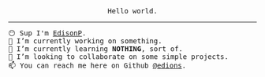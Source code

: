 <p align="center">
  <samp>Hello world.</samp>
</p>

---

<samp>😶 Sup I'm <a href=https://github.com/edions>EdisonP</a>.</samp>
<br>
<samp>🔭 I’m currently working on something.</samp>
<br>
<samp>🌱 I’m currently learning **NOTHING**, sort of.</samp>
<br>
<samp>🤝 I’m looking to collaborate on some simple projects.</samp>
<br>
<samp>📫 You can reach me here on Github <a href=https://github.com/edions>@edions</a>.</samp>

